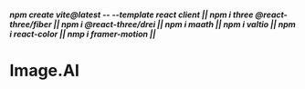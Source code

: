 ##### npm create vite@latest -- --template react client || npm i three @react-three/fiber || npm i @react-three/drei || npm i maath || npm i valtio ||  npm i react-color || nmp i framer-motion ||
# Image.AI
